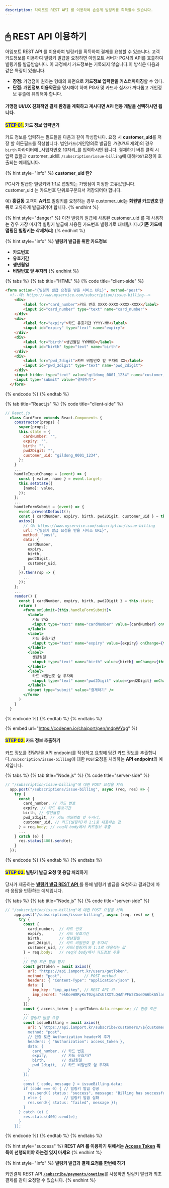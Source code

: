 ```yaml
---
description: 차이포트 REST API 를 이용하여 손쉽게 빌링키를 획득할수 있습니다.
---
```


# 🖱 REST API 이용하기

아임포트 REST API 를 이용하여 빌링키를 획득하여 결제를 요청할 수 있습니다. 고객 카드정보를 이용하여 빌링키 발급을 요청하면 아임포트 서버가 PG사의 API를 호출하여 빌링키를 발급받습니다. 이 과정에서 카드정보는 기록되지 않습니다.이 방식은 다음과 같은 특징이 있습니다.

* **장점**: 가맹점이 원하는 형태의 화면으로 **카드정보 입력란을 커스터마이징**할 수 있다.
* **단점**: **개인정보 이용약관**을 명시해야 하며 PG사 및 카드사 심사가 까다롭고 개인정보 유출에 유의해야 합니다.

#### 가맹점 UI/UX 친화적인 결제 환경을 계획하고 계시다면 API 연동 개발을 선택하시면 됩니다.

#### <mark style="color:blue;">**STEP 01.**</mark> 카드 정보 입력받기

카드 정보를 입력하는 필드들을 다음과 같이 작성합니다. 요청 시 **customer\_uid**를 저장 할 히든필드를 작성합니다. 법인카드(개인명의로 발급된 _기명카드_ 제외)의 경우 `birth` 파라미터에 \_사업자번호 10자리\_를 입력하시면 됩니다. 결제하기 버튼 클릭 시 입력 값들과 customer\_uid로 `/subscription/issue-billing`에 대해`POST`요청이 호출되는 예제입니다.&#x20;

{% hint style="info" %}
**customer\_uid 란?**

PG사가 발급한 빌링키와 1:1로 맵핑되는 가맹점이 지정한 고유값입니다. customer\_uid 는 카드번호 단위로구분되서 저장되어야 합니다.

예) **홍길동** 고객이 **A카드** 빌링키를 요청하는 경우 customer\_uid는 **회원별 카드번호 단위**로 고유하게 발급되어야 합니다.
{% endhint %}

{% hint style="danger" %}
이전 빌링키 발급에 사용된 customer\_uid 를 재 사용하는 경우 가장 마지막 빌링키 발급에 사용된 카드번호 빌링키로 대체됩니다.(**기존 카드에 맵핑된 빌링키는 삭제처리**)
{% endhint %}

{% hint style="info" %}
**빌링키 발급을 위한 카드정보**

* **카드번호**
* **유효기간**
* **생년월일**
* **비밀번호 앞 두자리**
{% endhint %}

{% tabs %}
{% tab title="HTML" %}
{% code title="client-side" %}
```html
<form action="{빌링키 발급 요청을 받을 서비스 URL}", method="post">
  <!--예: https://www.myservice.com/subscription/issue-billing-->
    <div>
        <label for="card_number">카드 번호 XXXX-XXXX-XXXX-XXXX</label>
        <input id="card_number" type="text" name="card_number">
    </div>
    <div>
        <label for="expiry">카드 유효기간 YYYY-MM</label>
        <input id="expiry" type="text" name="expiry">
    </div>
    <div>
        <label for="birth">생년월일 YYMMDD</label>
        <input id="birth" type="text" name="birth">
    </div>
    <div>
        <label for="pwd_2digit">카드 비밀번호 앞 두자리 XX</label>
        <input id="pwd_2digit" type="text" name="pwd_2digit">
    </div>
    <input hidden type="text" value="gildong_0001_1234" name="customer_uid">
    <input type="submit" value="결제하기">
  </form>
```
{% endcode %}
{% endtab %}

{% tab title="React.js" %}
{% code title="client-side" %}
```jsx
// React.js
  class CardForm extends React.Components {
    constructor(props) {
      super(props);
      this.state = {
        cardNumber: "",
        expiry: "",
        birth: "",
        pwd2Digit: "",
        customer_uid: "gildong_0001_1234",
      };
    }
    ...
    handleInputChange = (event) => {
      const { value, name } = event.target;
      this.setState({
        [name]: value,
      });
    };
    ...
    handleFormSubmit = (event) => {
      event.preventDefault();
      const { cardNumber, expiry, birth, pwd2Digit, customer_uid } = this.state;
      axios({
        // 예: https://www.myservice.com/subscription/issue-billing
        url: "{빌링키 발급 요청을 받을 서비스 URL}", 
        method: "post",
        data: {
          cardNumber,
          expiry,
          birth,
          pwd2Digit,
          customer_uid,
        }
      }).then(rsp => {
        ...
      });
    };
    ...
    render() {
      const { cardNumber, expiry, birth, pwd2Digit } = this.state;
      return (
        <form onSubmit={this.handleFormSubmit}>
          <label>
            카드 번호
            <input type="text" name="cardNumber" value={cardNumber} onChange={this.handleInputChange} />
          </label>
          <label>
            카드 유효기간
            <input type="text" name="expiry" value={expiry} onChange={this.handleInputChange} />
          </label>
          <label>
            생년월일
            <input type="text" name="birth" value={birth} onChange={this.handleInputChange} />
          </label>
          <label>
            카드 비밀번호 앞 두자리
            <input type="text" name="pwd2Digit" value={pwd2Digit} onChange={this.handleInputChange} />
          </label>
          <input type="submit" value="결제하기" />
        </form>
      )
    }
  }
```
{% endcode %}
{% endtab %}
{% endtabs %}

{% embed url="https://codepen.io/chaiport/pen/mdpWYqg" %}

#### <mark style="color:blue;">**STEP 02.**</mark> 카드 정보 추출하기

카드 정보를 전달받을 API endpoint를 작성하고 요청에 담긴 카드 정보를 추출합니다.`/subscription/issue-billing`에 대한 `POST`요청을 처리하는 **API endpoint**의 예제입니다.

{% tabs %}
{% tab title="Node.js" %}
{% code title="server-side" %}
```javascript
// "/subscription/issue-billing"에 대한 POST 요청을 처리
  app.post("/subscriptions/issue-billing", async (req, res) => {
    try {
      const {
        card_number, // 카드 번호
        expiry, // 카드 유효기간
        birth, // 생년월일
        pwd_2digit, // 카드 비밀번호 앞 두자리,
        customer_uid, // 카드(빌링키)와 1:1로 대응하는 값
      } = req.body; // req의 body에서 카드정보 추출
      ...
    } catch (e) {
      res.status(400).send(e);
    }
  });
```
{% endcode %}
{% endtab %}
{% endtabs %}

#### <mark style="color:blue;">**STEP 03.**</mark>  빌링키 발급 요청 및 응답 처리하기

당사가 제공하는 [**빌링키 발급 REST API** ](../../../api/rest-api-access-token/api/)를 통해 빌링키 발급을 요청하고 결과값에 따라 응답을 반환하는 예제입니다.

{% tabs %}
{% tab title="Node.js" %}
{% code title="server-side" %}
```javascript
// "/subscription/issue-billing"에 대한 POST 요청을 처리
    app.post("/subscriptions/issue-billing", async (req, res) => {
      try {
        const {
          card_number,  // 카드 번호
          expiry,       // 카드 유효기간
          birth,        // 생년월일
          pwd_2digit,   // 카드 비밀번호 앞 두자리
          customer_uid, // 카드(빌링키)와 1:1로 대응하는 값
        } = req.body;   // req의 body에서 카드정보 추출
        ...
        // 인증 토큰 발급 받기
        const getToken = await axios({
          url: "https://api.iamport.kr/users/getToken",
          method: "post",          // POST method
          headers: { "Content-Type": "application/json" }, 
          data: {
            imp_key: "imp_apikey", // REST API 키
            imp_secret: "ekKoeW8RyKuT0zgaZsUtXXTLQ4AhPFW3ZGseDA6bkA5lamv9OqDMnxyeB9wqOsuO9W3Mx9YSJ4dTqJ3f" 
          }
        });
        const { access_token } = getToken.data.response; // 인증 토큰
        ...
        // 빌링키 발급 요청
        const issueBilling = await axios({
          url: \`https://api.iamport.kr/subscribe/customers/\${customer_uid}\`,
          method: "post",
          // 인증 토큰 Authorization header에 추가
          headers: { "Authorization": access_token }, 
          data: {
            card_number, // 카드 번호
            expiry,      // 카드 유효기간
            birth,       // 생년월일
            pwd_2digit,  // 카드 비밀번호 앞 두자리
          }
        });
        ...
        const { code, message } = issueBilling.data;
        if (code === 0) { // 빌링키 발급 성공
          res.send({ status: "success", message: "Billing has successfully issued" });
        } else {          // 빌링키 발급 실패
          res.send({ status: "failed", message });
        }
      } catch (e) {
        res.status(400).send(e);
      }
    });
```
{% endcode %}
{% endtab %}
{% endtabs %}

{% hint style="success" %}
**REST API 를 이용하기 위해서는** [**Access Token**](../../../api/rest-api-access-token/) **획득이 선행되어야 하는점 잊지 마세요**
{% endhint %}

{% hint style="info" %}
**빌링키 발급과 결제 요청를 한번에 하기**

키인결제 REST API [**`/subscribe/payments/onetime`**](../../../api/rest-api-access-token/api/)를 사용하면 빌링키 발급과 최초 결제를 같이 요청할 수 있습니다.
{% endhint %}
